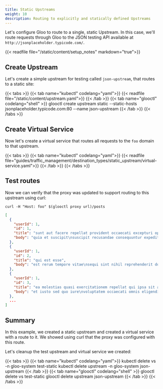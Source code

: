 ```yaml
---
title: Static Upstreams
weight: 10
description: Routing to explicitly and statically defined Upstreams
---
```


Let's configure Gloo to route to a single, static Upstream. In this case, we'll route requests through Gloo to the JSON testing API available at `http://jsonplaceholder.typicode.com/`. 

{{< readfile file="/static/content/setup_notes" markdown="true">}}

## Create Upstream

Let's create a simple upstream for testing called `json-upstream`, that routes to a static site:

{{< tabs >}}
{{< tab name="kubectl" codelang="yaml">}}
{{< readfile file="/static/content/upstream.yaml">}}
{{< /tab >}}
{{< tab name="glooctl" codelang="shell" >}}
glooctl create upstream static --static-hosts jsonplaceholder.typicode.com:80 --name json-upstream
{{< /tab >}}
{{< /tabs >}}

## Create Virtual Service

Now let's create a virtual service that routes all requests to the `foo` domain to that upstream. 

{{< tabs >}}
{{< tab name="kubectl" codelang="yaml">}}
{{< readfile file="guides/traffic_management/destination_types/static_upstream/virtual-service.yaml">}}
{{< /tab >}}
{{< /tabs >}}

## Test routes

Now we can verify that the proxy was updated to support routing to this upstream using curl:

```shell
curl -H "Host: foo" $(glooctl proxy url)/posts
```

```json
[
  {
    "userId": 1,
    "id": 1,
    "title": "sunt aut facere repellat provident occaecati excepturi optio reprehenderit",
    "body": "quia et suscipit\nsuscipit recusandae consequuntur expedita et cum\nreprehenderit molestiae ut ut quas totam\nnostrum rerum est autem sunt rem eveniet architecto"
  },
  {
    "userId": 1,
    "id": 2,
    "title": "qui est esse",
    "body": "est rerum tempore vitae\nsequi sint nihil reprehenderit dolor beatae ea dolores neque\nfugiat blanditiis voluptate porro vel nihil molestiae ut reiciendis\nqui aperiam non debitis possimus qui neque nisi nulla"
  },
  {
    "userId": 1,
    "id": 3,
    "title": "ea molestias quasi exercitationem repellat qui ipsa sit aut",
    "body": "et iusto sed quo iure\nvoluptatem occaecati omnis eligendi aut ad\nvoluptatem doloribus vel accusantium quis pariatur\nmolestiae porro eius odio et labore et velit aut"
  },
  ...
]
```

## Summary

In this example, we created a static upstream and created a virtual service with a route to it. We showed using curl that the 
proxy was configured with this route. 

Let's cleanup the test upstream and virtual service we created:

{{< tabs >}}
{{< tab name="kubectl" codelang="yaml">}}
kubectl delete vs -n gloo-system test-static
kubectl delete upstream -n gloo-system json-upstream
{{< /tab >}}
{{< tab name="glooctl" codelang="shell" >}}
glooctl delete vs test-static
glooctl delete upstream json-upstream
{{< /tab >}}
{{< /tabs >}}

<br /> 
<br />
